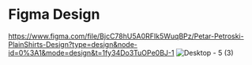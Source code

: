 # Figma Design

https://www.figma.com/file/BjcC78hU5A0RFIk5WuqBPz/Petar-Petroski-PlainShirts-Design?type=design&node-id=0%3A1&mode=design&t=1fy34Do3TuOPe0BJ-1
![Desktop - 5 (3)](https://github.com/PetarPetroski/is218_final_project/assets/45236464/f19ff299-997f-488e-99f3-32092d269da6)

